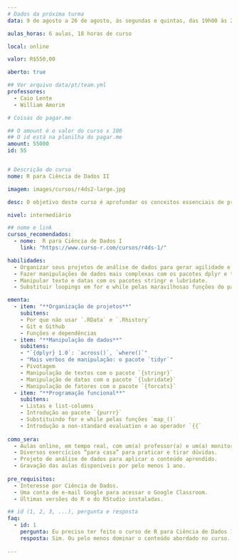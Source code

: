```yaml
---
# Dados da próxima turma
data: 9 de agosto a 26 de agosto, às segundas e quintas, das 19h00 às 22h00

aulas_horas: 6 aulas, 18 horas de curso

local: online

valor: R$550,00

aberto: true

## Ver arquivo data/pt/team.yml
professores:
  - Caio Lente
  - William Amorim

# Coisas do pagar.me

## O amount é o valor do curso x 100
## O id está na planilha do pagar.me
amount: 55000
id: 55


# Descrição do curso
nome: R para Ciência de Dados II

imagem: images/cursos/r4ds2-large.jpg

desc: O objetivo deste curso é aprofundar os conceitos essenciais de programação em R para Ciência de Dados. A partir de problemas reais de análise de dados, apresentaremos técnicas intermediárias e avançadas de manipulação de dados, incluindo textos e datas, e conceitos de programação funcional.

nivel: intermediário

## nome e link
cursos_recomendados:
  - nome:  R para Ciência de Dados I
    link: "https://www.curso-r.com/cursos/r4ds-1/"

habilidades:
  - Organizar seus projetos de análise de dados para gerar agilidade e eficiência.
  - Fazer manipulações de dados mais complexas com os pacotes dplyr e tidyr, como pivotagem e diversos tipos de joins.
  - Manipular texto e datas com os pacotes stringr e lubridate.
  - Substituir loopings em for e while pelas maravilhosas funções do pacote purrr.

ementa: 
  - item: "**Organização de projetos**"
    subitens: 
    - Por que não usar `.RData` e `.Rhistory`
    - Git e Github
    - Funções e dependências
  - item: "**Manipulação de dados**"
    subitens: 
    - "`{dplyr} 1.0`: `across()`, `where()`"
    - "Mais verbos de manipulação: o pacote `tidyr`"
    - Pivotagem
    - Manipulação de textos com o pacote `{stringr}`
    - Manipulação de datas com o pacote `{lubridate}`
    - Manipulação de fatores com o pacote `{forcats}`
  - item: "**Programação funcional**"
    subitens:
    - Listas e list-columns
    - Introdução ao pacote `{purrr}`
    - Substituindo for e while pelas funções `map_()`
    - Introdução a non-standard evaluation e ao operador `{{`
    
como_sera: 
  - Aulas online, em tempo real, com um(a) professor(a) e um(a) monitor(a).
  - Diversos exercícios “para casa” para praticar e tirar dúvidas.
  - Projeto de análise de dados para aplicar o conteúdo aprendido.
  - Gravação das aulas disponíveis por pelo menos 1 ano.
  
pre_requisitos:
  - Interesse por Ciência de Dados.
  - Uma conta de e-mail Google para acessar o Google Classroom.
  - Últimas versões do R e do RStudio instaladas.

## id (1, 2, 3, ...), pergunta e resposta
faq:
  - id: 1
    pergunta: Eu preciso ter feito o curso de R para Ciência de Dados I antes?
    resposta: Sim. Ou pelo menos dominar o conteúdo abordado no curso.
  
---
```


